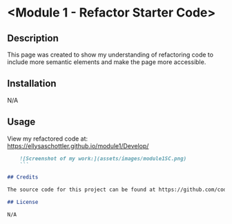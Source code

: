 

# <Module 1 - Refactor Starter Code>

## Description

This page was created to show my understanding of refactoring code to include more semantic elements and make the page more accessible.



## Installation

N/A

## Usage

View my refactored code at: https://ellysaschottler.github.io/module1/Develop/

```md
    ![Screenshot of my work:](assets/images/module1SC.png)
    ```

## Credits

The source code for this project can be found at https://github.com/coding-boot-camp/urban-octo-telegram/tree/main

## License

N/A

